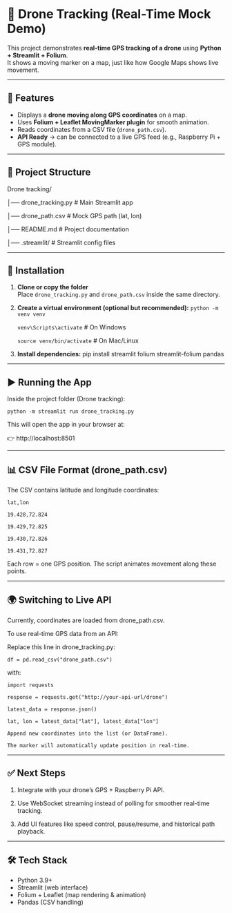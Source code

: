 # 📡 Drone Tracking (Real-Time Mock Demo)

This project demonstrates **real-time GPS tracking of a drone** using **Python + Streamlit + Folium**.  
It shows a moving marker on a map, just like how Google Maps shows live movement.  

---

## 🚀 Features
- Displays a **drone moving along GPS coordinates** on a map.  
- Uses **Folium + Leaflet MovingMarker plugin** for smooth animation.  
- Reads coordinates from a CSV file (`drone_path.csv`).  
- **API Ready** → can be connected to a live GPS feed (e.g., Raspberry Pi + GPS module).  

---

## 📂 Project Structure
Drone tracking/

│── drone_tracking.py # Main Streamlit app

│── drone_path.csv # Mock GPS path (lat, lon)

│── README.md # Project documentation

│── .streamlit/ # Streamlit config files

---

## 🔧 Installation
1. **Clone or copy the folder**  
   Place `drone_tracking.py` and `drone_path.csv` inside the same directory.

2. **Create a virtual environment (optional but recommended):**
   `python -m venv venv`
   
   `venv\Scripts\activate`   # On Windows

   `source venv/bin/activate`  # On Mac/Linux

4. **Install dependencies:**
   pip install streamlit folium streamlit-folium pandas
---
## ▶️ Running the App
Inside the project folder (Drone tracking):
   
`python -m streamlit run drone_tracking.py`

This will open the app in your browser at:

👉 http://localhost:8501

---

## 📊 CSV File Format (drone_path.csv)
The CSV contains latitude and longitude coordinates:

   `lat,lon`
   
   `19.428,72.824`
   
   `19.429,72.825`
   
   `19.430,72.826`
   
   `19.431,72.827`

Each row = one GPS position.
The script animates movement along these points.

---

## 🌍 Switching to Live API
Currently, coordinates are loaded from drone_path.csv.

To use real-time GPS data from an API:

Replace this line in drone_tracking.py:

`df = pd.read_csv("drone_path.csv")`

with:

`import requests`

`response = requests.get("http://your-api-url/drone")`

`latest_data = response.json()`

`lat, lon = latest_data["lat"], latest_data["lon"]`

`Append new coordinates into the list (or DataFrame).`

`The marker will automatically update position in real-time.`

---

## ✅ Next Steps
1. Integrate with your drone’s GPS + Raspberry Pi API.

2. Use WebSocket streaming instead of polling for smoother real-time tracking.

3. Add UI features like speed control, pause/resume, and historical path playback.

---

## 🛠️ Tech Stack
- Python 3.9+
- Streamlit (web interface)
- Folium + Leaflet (map rendering & animation)
- Pandas (CSV handling)
